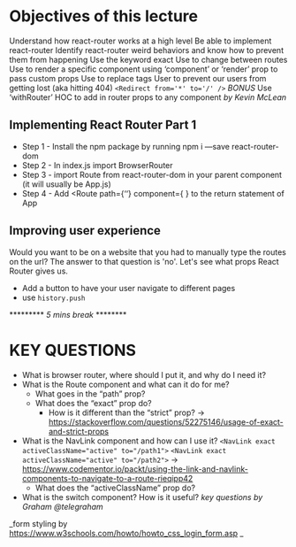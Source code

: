 # Objectives of this lecture #

Understand how react-router works at a high level
Be able to implement react-router
Identify react-router weird behaviors and know how to prevent them from happening
Use the keyword exact
Use <Switch> to change between routes
Use <Route> to render a specific component using ‘component’ or ‘render’ prop to pass custom props
Use <Link> to replace <a> tags
User <Redirect> to prevent our users from getting lost (aka hitting 404)
`<Redirect from='*' to='/' />`
*BONUS* Use ‘withRouter’ HOC to add in router props to any component
_by Kevin McLean_

## Implementing React Router Part 1 ##
* Step 1 - Install the npm package by running npm i —save  react-router-dom 
* Step 2 - In index.js import BrowserRouter
* Step 3 - import Route from react-router-dom in your parent component (it will usually be App.js)
* Step 4 - Add <Route path={‘<name-of-the-path>‘} component={ <name-of-component />} to the return statement of App


## Improving user experience ##
Would you want to be on a website that you had to manually type the routes on the url?
The answer to that question is 'no'.
Let's see what props React Router gives us.

* Add a button to have your user navigate to different pages
* use `history.push`

********* _5 mins break_ ********



# KEY QUESTIONS

- What is browser router, where should I put it, and why do I need it?
- What is the Route component and what can it do for me?
  - What goes in the “path” prop?
  - What does the “exact” prop do?
    - How is it different than the “strict” prop?
    -> https://stackoverflow.com/questions/52275146/usage-of-exact-and-strict-props
- What is the NavLink component and how can I use it?
    `<NavLink exact activeClassName="active" to="/path1">`
    `<NavLink exact activeClassName="active" to="/path2">`
 -> https://www.codementor.io/packt/using-the-link-and-navlink-components-to-navigate-to-a-route-rieqipp42
  - What does the “activeClassName” prop do?
- What is the switch component? How is it useful?
_key questions by Graham @telegraham_

_form styling by https://www.w3schools.com/howto/howto_css_login_form.asp _
